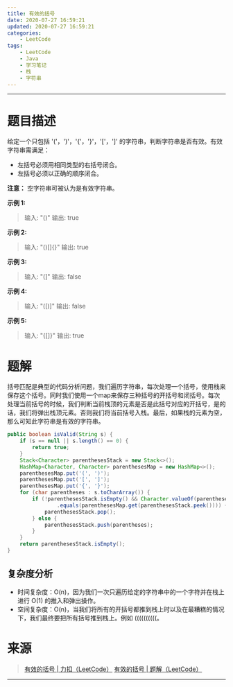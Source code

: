 ```yaml
---
title: 有效的括号
date: 2020-07-27 16:59:21
updated: 2020-07-27 16:59:21
categories:
    - LeetCode
tags:
    - LeetCode
    - Java
    - 学习笔记
    - 栈
    - 字符串
---
```

---

# 题目描述

给定一个只包括 '('，')'，'{'，'}'，'['，']' 的字符串，判断字符串是否有效。有效字符串需满足：

* 左括号必须用相同类型的右括号闭合。
* 左括号必须以正确的顺序闭合。

**注意：** 空字符串可被认为是有效字符串。

**示例 1:**
> 输入: "()"
> 输出: true

**示例 2:**
> 输入: "()[]{}"
> 输出: true

**示例 3:**
> 输入: "(]"
> 输出: false

**示例 4:**
> 输入: "([)]"
> 输出: false

**示例 5:**
> 输入: "{[]}"
> 输出: true

<!-- more -->

# 题解

括号匹配是典型的代码分析问题，我们遍历字符串，每次处理一个括号，使用栈来保存这个括号。同时我们使用一个map来保存三种括号的开括号和闭括号。每次处理当前括号的时候，我们判断当前栈顶的元素是否是此括号对应的开括号，是的话，我们将弹出栈顶元素。否则我们将当前括号入栈。最后，如果栈的元素为空，那么可知此字符串是有效的字符串。

```java
public boolean isValid(String s) {
    if (s == null || s.length() == 0) {
        return true;
    }
    Stack<Character> parenthesesStack = new Stack<>();
    HashMap<Character, Character> parenthesesMap = new HashMap<>();
    parenthesesMap.put('(', ')');
    parenthesesMap.put('[', ']');
    parenthesesMap.put('{', '}');
    for (char parentheses : s.toCharArray()) {
        if (!parenthesesStack.isEmpty() && Character.valueOf(parentheses)
                .equals(parenthesesMap.get(parenthesesStack.peek()))) {
            parenthesesStack.pop();
        } else {
            parenthesesStack.push(parentheses);
        }
    }
    return parenthesesStack.isEmpty();
}
```

## 复杂度分析

* 时间复杂度：O(n)，因为我们一次只遍历给定的字符串中的一个字符并在栈上进行 O(1) 的推入和弹出操作。
* 空间复杂度：O(n)，当我们将所有的开括号都推到栈上时以及在最糟糕的情况下，我们最终要把所有括号推到栈上。例如 ((((((((((。

# 来源

> [有效的括号 | 力扣（LeetCode）][1]
> [有效的括号 | 题解（LeetCode）][2]

---

[1]: https://leetcode-cn.com/problems/valid-parentheses/ "有效的括号 | 力扣（LeetCode）"
[2]: https://leetcode-cn.com/problems/valid-parentheses/solution/you-xiao-de-gua-hao-by-leetcode/ "有效的括号 | 题解（LeetCode）"
